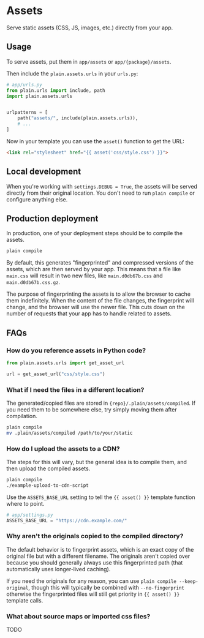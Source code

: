 # Assets

Serve static assets (CSS, JS, images, etc.) directly from your app.


## Usage

To serve assets, put them in `app/assets` or `app/{package}/assets`.

Then include the `plain.assets.urls` in your `urls.py`:

```python
# app/urls.py
from plain.urls import include, path
import plain.assets.urls


urlpatterns = [
    path("assets/", include(plain.assets.urls)),
    # ...
]
```

Now in your template you can use the `asset()` function to get the URL:

```html
<link rel="stylesheet" href="{{ asset('css/style.css') }}">
```


## Local development

When you're working with `settings.DEBUG = True`, the assets will be served directly from their original location. You don't need to run `plain compile` or configure anything else.


## Production deployment

In production, one of your deployment steps should be to compile the assets.

```bash
plain compile
```

By default, this generates "fingerprinted" and compressed versions of the assets, which are then served by your app. This means that a file like `main.css` will result in two new files, like `main.d0db67b.css` and `main.d0db67b.css.gz`.

The purpose of fingerprinting the assets is to allow the browser to cache them indefinitely. When the content of the file changes, the fingerprint will change, and the browser will use the newer file. This cuts down on the number of requests that your app has to handle related to assets.


## FAQs

### How do you reference assets in Python code?

```python
from plain.assets.urls import get_asset_url

url = get_asset_url("css/style.css")
```

### What if I need the files in a different location?

The generated/copied files are stored in `{repo}/.plain/assets/compiled`. If you need them to be somewhere else, try simply moving them after compilation.

```bash
plain compile
mv .plain/assets/compiled /path/to/your/static
```

### How do I upload the assets to a CDN?

The steps for this will vary, but the general idea is to compile them, and then upload the compiled assets.

```bash
plain compile
./example-upload-to-cdn-script
```

Use the `ASSETS_BASE_URL` setting to tell the `{{ asset() }}` template function where to point.

```python
# app/settings.py
ASSETS_BASE_URL = "https://cdn.example.com/"
```


### Why aren't the originals copied to the compiled directory?

The default behavior is to fingerprint assets, which is an exact copy of the original file but with a different filename. The originals aren't copied over because you should generally always use this fingerprinted path (that automatically uses longer-lived caching).

If you need the originals for any reason, you can use `plain compile --keep-original`, though this will typically be combined with `--no-fingerprint` otherwise the fingerprinted files will still get priority in `{{ asset() }}` template calls.


### What about source maps or imported css files?

TODO

